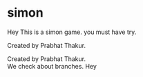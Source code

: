 # simon 
Hey
This is a simon game. 
you must have try. 

Created by Prabhat Thakur. 


Created by Prabhat Thakur.
<br>
We check about branches. 
Hey 


